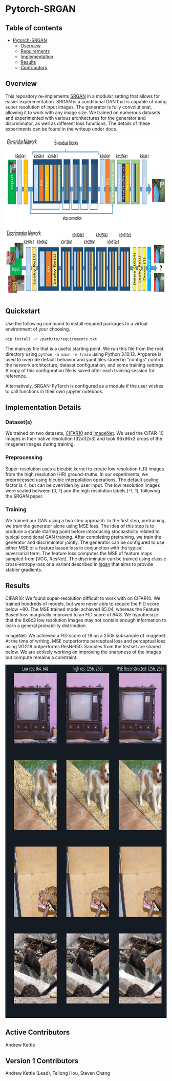 # Pytorch-SRGAN

## Table of contents
- [Pytorch-SRGAN](#Pytorch-SRGAN)
  - [Overview](#Overview)
  - [Requirements](#Quickstart)
  - [Implementation](#Implementation-Details)
  - [Results](#Results)
  - [Contributors](#Contributors)

## Overview
This repository re-implements [SRGAN](https://arxiv.org/abs/1609.04802v5) in a modular setting that allows for easier experimentation. SRGAN is a conditional GAN that is capable of doing super resolution of input images. The generator is fully convolutional, allowing it to work with any image size. We trained on numerous datasets and experimented with various architectures for the generator and discriminator, as well as different loss functions. 
The details of these experiments can be found in the writeup under docs. 

<p align="center">
    <img src="figures/SRGAN_Architecture.png" alt="SRGAN-Architecture" width="1000" height="500"/>
</p>

## Quickstart
Use the following command to install required packages to a virtual environment of your choosing.
```
pip install -r /path/to/requirements.txt
```
The main.py file that is a useful starting point. We run this file from the root directory using `python -m main -m train` using Python 3.10.12. Argparse is used to override default behavior and yaml files stored in "configs" control the network architecture, dataset configuration, and some training settings. A copy of this configuration file is saved after each training session for reference.  

Alternatively, SRGAN-PyTorch is configured as a module if the user wishes to call functions in their own jupyter notebook.

## Implementation Details

### Dataset(s)
We trained on two datasets, [CIFAR10](https://www.cs.toronto.edu/~kriz/cifar.html) and [ImageNet](https://image-net.org/download.php). We used the CIFAR-10 images in their native resolution (32x32x3) and took 96x96x3 crops of the imagenet images during training.

### Preprocessing
Super-resolution uses a bicubic kernel to create low resolution (LR) images from the high resolution (HR) ground-truths. In our experiments, we preprocessed using bicubic interpolation operations. The default scaling factor is 4, but can be overriden by user input. The low resolution images were scaled between [0, 1] and the high resolution labels [-1, 1], following the SRGAN paper. 

### Training
We trained our GAN using a two step approach. In the first step, pretraining, we train the generator alone using MSE loss. The idea of this step is to produce a stable starting point before introducing stochasticity related to typical conditional GAN training. After completing pretraining, we train the generator and discriminator jointly. The generator can be configured to use either MSE or a feature based loss in conjunction with the typical adversarial term. The feature loss computes the MSE of feature maps sampled from [VGG, ResNet]. The discriminator can be trained using classic cross-entropy loss or a variant described in [lsgan](https://arxiv.org/pdf/1506.05751) that aims to provide stabler gradients. 

## Results
CIFAR10:
We found super-resolution difficult to work with on CIFAR10. We trained hundreds of models, but were never able to reduce the FID score below ~80. The MSE trained model achieved 85.04, whereas the Feature Based loss marginally improved to an FID score of 84.8. We hypothesize that the 8x8x3 low resolution images may not contain enough information to learn a general probability distribution. 

ImageNet:
We achieved a FID score of 18 on a 250k subsample of imagenet. At the time of writing, MSE outperforms perceptual loss and perceptual loss using VGG19 outperforms ResNet50. Samples from the testset are shared below. We are actively working on improving the sharpness of the images but compute remains a constraint. 

<p align="center">
    <img src="figures/Batch_1.png" alt="Samples" width="750" height="1100"/>
</p>

## Active Contributors
Andrew Kettle

## Version 1 Contributors
Andrew Kettle (Lead), Feilong Hou, Steven Chang

